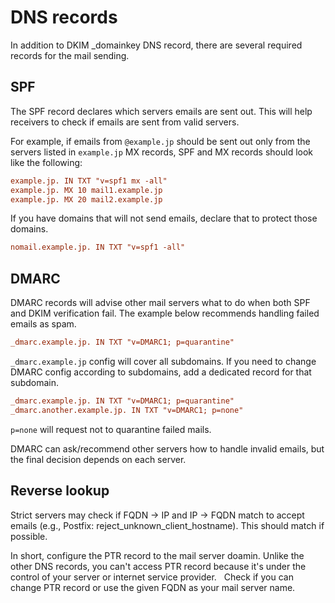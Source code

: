 # DNS records

In addition to DKIM _domainkey DNS record, there are several required records for the mail sending.

## SPF

The SPF record declares which servers emails are sent out. This will help receivers to check if emails are sent from valid servers.

For example, if emails from `@example.jp` should be sent out only from the servers listed in `example.jp` MX records, SPF and MX records should look like the following:

```conf
example.jp. IN TXT "v=spf1 mx -all"
example.jp. MX 10 mail1.example.jp
example.jp. MX 20 mail2.example.jp
```

If you have domains that will not send emails, declare that to protect those domains.

```conf
nomail.example.jp. IN TXT "v=spf1 -all"
```

## DMARC

DMARC records will advise other mail servers what to do when both SPF and DKIM verification fail. The example below recommends handling failed emails as spam.

```conf
_dmarc.example.jp. IN TXT "v=DMARC1; p=quarantine"
```

`_dmarc.example.jp` config will cover all subdomains. If you need to change DMARC config according to subdomains, add a dedicated record for that subdomain.

```conf
_dmarc.example.jp. IN TXT "v=DMARC1; p=quarantine"
_dmarc.another.example.jp. IN TXT "v=DMARC1; p=none"
```

`p=none` will request not to quarantine failed mails.

DMARC can ask/recommend other servers how to handle invalid emails, but the final decision depends on each server.

## Reverse lookup

Strict servers may check if FQDN -> IP and IP -> FQDN match to accept emails (e.g., Postfix: reject_unknown_client_hostname). This should match if possible.

In short, configure the PTR record to the mail server doamin. Unlike the other DNS records, you can't access PTR record because it's under the control of your server or internet service provider.  
Check if you can change PTR record or use the given FQDN as your mail server name.
